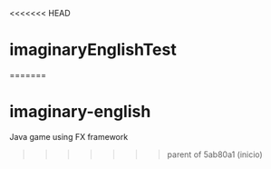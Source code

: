 <<<<<<< HEAD
# imaginaryEnglishTest
 
=======
# imaginary-english
Java game using FX framework
>>>>>>> parent of 5ab80a1 (inicio)
